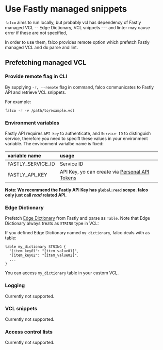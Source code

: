 # Use Fastly managed snippets

`falco` aims to run locally, but probably vcl has dependency of Fastly managed VCL -- Edge Dictionary, VCL snippets --- and linter may cause error if these are not specified,

In order to use them, falco provides remote option which prefetch Fastly managed VCL and do parse and lint.

## Prefetching managed VCL

### Provide remote flag in CLI

By supplying `-r, --remote` flag in command, falco communicates to Fastly API and retrieve VCL snippets.

For example:

```shell
falco -r -v /path/to/example.vcl
```

### Environment variables

Fastly API requires `API key` to authenticate, and `Service ID` to distinguish service, therefore you need to specift these values in your environment variable.
The environment varialbe name is fixed:

| variable name     | usage |
|:------------------|:----  |
| FASTLY_SERVICE_ID | Service ID |
| FASTLY_API_KEY    | API Key, yo can create via [Personal API Tokens](https://manage.fastly.com/account/personal/tokens) |

**Note: We recommend the Fastly API Key has `global:read` scope. falco only just call _read_ related API.**


### Edge Dictionary

Prefetch [Edge Dictionary](https://docs.fastly.com/en/guides/about-edge-dictionaries) from Fastly and parse as `Table`.
Note that Edge Dictionary always treats as `STRING` type in VCL:

If you defined Edge Dictionary named `my_dictionary`, falco deals with as table:

```
table my_dictionary STRING {
  "[item_key01": "[item_value01]",
  "[item_key02": "[item_value02]",
  ...
}
```

You can access `my_dictionary` table in your custom VCL.

### Logging

Currently not supported.

### VCL snippets

Currently not supported.

### Access control lists

Currently not supported.
